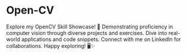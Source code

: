 # Open-CV
Explore my OpenCV Skill Showcase! 🚀 Demonstrating proficiency in computer vision through diverse projects and exercises. Dive into real-world applications and code snippets. Connect with me on LinkedIn for collaborations. Happy exploring! 🖥️✨
